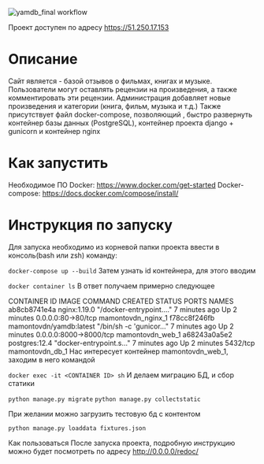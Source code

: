 ![yamdb_final workflow](https://github.com/Ajvengou/yamdb_final/actions/workflows/yamdb_workflow.yml/badge.svg)

Проект доступен по адресу https://51.250.17.153

# Описание
Сайт является - базой отзывов о фильмах, книгах и музыке. Пользователи могут оставлять рецензии на произведения, а также комментировать эти рецензии. Администрация добавляет новые произведения и категории (книга, фильм, музыка и т.д.) Также присутствует файл docker-compose, позволяющий , быстро развернуть контейнер базы данных (PostgreSQL), контейнер проекта django + gunicorn и контейнер nginx

# Как запустить
Необходимое ПО
Docker: https://www.docker.com/get-started
Docker-compose: https://docs.docker.com/compose/install/

# Инструкция по запуску
Для запуска необходимо из корневой папки проекта ввести в консоль(bash или zsh) команду:


`docker-compose up --build`
Затем узнать id контейнера, для этого вводим

`docker container ls`
В ответ получаем примерно следующее

CONTAINER ID   IMAGE                     COMMAND                  CREATED         STATUS         PORTS                    NAMES
ab8cb8741e4a   nginx:1.19.0              "/docker-entrypoint.…"   7 minutes ago   Up 2 minutes   0.0.0.0:80->80/tcp       mamontovdn_nginx_1
f78cc8f246fb   mamontovdn/yamdb:latest   "/bin/sh -c 'gunicor…"   7 minutes ago   Up 2 minutes   0.0.0.0:8000->8000/tcp   mamontovdn_web_1
a68243a0a5e2   postgres:12.4             "docker-entrypoint.s…"   7 minutes ago   Up 2 minutes   5432/tcp                 mamontovdn_db_1
Нас интересует контейнер mamontovdn_web_1, заходим в него командой

`docker exec -it <CONTAINER ID> sh`
И делаем миграцию БД, и сбор статики

`python manage.py migrate`
`python manage.py collectstatic`

При желании можно загрузить тестовую бд с контентом

`python manage.py loaddata fixtures.json`

Как пользоваться
После запуска проекта, подробную инструкцию можно будет посмотреть по адресу http://0.0.0.0/redoc/
